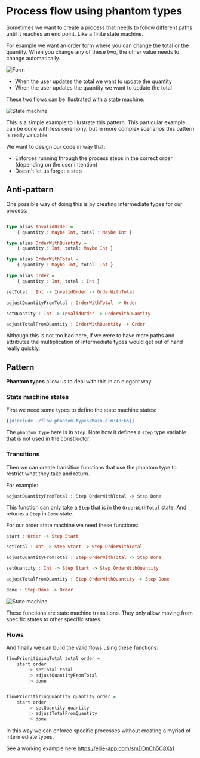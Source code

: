 # Process flow using phantom types

Sometimes we want to create a process that needs to follow different paths until it reaches an end point. Like a finite state machine.

For example we want an order form where you can change the total or the quantity. When you change any of these two, the other value needs to change automatically.

![Form](flow-phantom-types/form.png)

- When the user updates the total we want to update the quantity
- When the user updates the quantity we want to update the total

These two flows can be illustrated with a state machine:

![State machine](flow-phantom-types/state-machine.png)

This is a simple example to illustrate this pattern. This particular example can be done with less ceremony, but in more complex scenarios this pattern is really valuable.

We want to design our code in way that:

- Enforces running through the process steps in the correct order (depending on the user intention)
- Doesn't let us forget a step

## Anti-pattern

One possible way of doing this is by creating intermediate types for our process:

```haskell

type alias InvalidOrder =
	{ quantity : Maybe Int, total : Maybe Int }

type alias OrderWithQuantity =
	{ quantity : Int, total: Maybe Int }

type alias OrderWithTotal =
	{ quantity : Maybe Int, total: Int }

type alias Order =
	{ quantity : Int, total : Int }

setTotal : Int -> InvalidOrder -> OrderWithTotal

adjustQuantityFromTotal : OrderWithTotal -> Order

setQuantity : Int -> InvalidOrder -> OrderWithQuantity

adjustTotalFromQuantity : OrderWithQuantity -> Order
```

Although this is not too bad here, if we were to have more paths and attributes the multiplication of intermediate types would get out of hand really quickly.

## Pattern

**Phantom types** allow us to deal with this in an elegant way.

### State machine states

First we need some types to define the state machine states:

```haskell
{{#include ./flow-phantom-types/Main.elm:48:65}}
```

The `phantom type` here is in `Step`. Note how it defines a `step` type variable that is not used in the constructor.

### Transitions

Then we can create transition functions that use the phantom type to restrict what they take and return.

For example:

```
adjustQuantityFromTotal : Step OrderWithTotal -> Step Done
```

This function can only take a `Step` that is in the `OrderWithTotal` state. And returns a `Step` in `Done` state.

For our order state machine we need these functions:

```haskell
start : Order -> Step Start

setTotal : Int -> Step Start -> Step OrderWithTotal

adjustQuantityFromTotal : Step OrderWithTotal -> Step Done

setQuantity : Int -> Step Start -> Step OrderWithQuantity

adjustTotalFromQuantity : Step OrderWithQuantity -> Step Done

done : Step Done -> Order
```

![State machine](flow-phantom-types/state-machine.png)

These functions are state machine transitions. They only allow moving from specific states to other specific states.

### Flows

And finally we can build the valid flows using these functions:

```haskell
flowPrioritizingTotal total order =
    start order
        |> setTotal total
        |> adjustQuantityFromTotal
        |> done


flowPrioritizingQuantity quantity order =
    start order
        |> setQuantity quantity
        |> adjustTotalFromQuantity
        |> done
```

In this way we can enforce specific processes without creating a myriad of intermediate types.

See a working example here <https://ellie-app.com/smDDnCh5C8Xa1>
